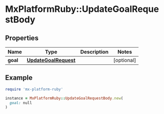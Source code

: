 # MxPlatformRuby::UpdateGoalRequestBody

## Properties

| Name | Type | Description | Notes |
| ---- | ---- | ----------- | ----- |
| **goal** | [**UpdateGoalRequest**](UpdateGoalRequest.md) |  | [optional] |

## Example

```ruby
require 'mx-platform-ruby'

instance = MxPlatformRuby::UpdateGoalRequestBody.new(
  goal: null
)
```

